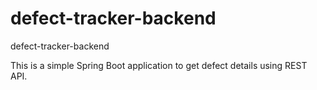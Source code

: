 # defect-tracker-backend
defect-tracker-backend

This is a simple Spring Boot application to get defect details using REST API.
